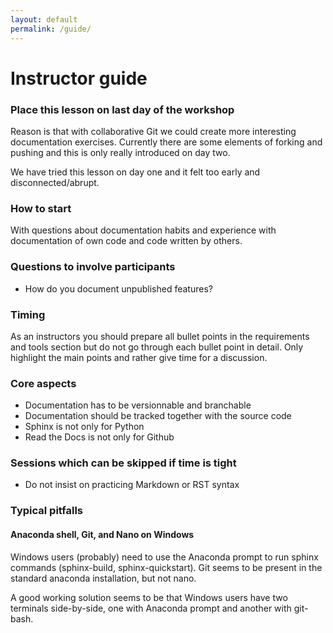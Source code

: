 ```yaml
---
layout: default
permalink: /guide/
---
```


# Instructor guide


### Place this lesson on last day of the workshop

Reason is that with collaborative Git we could create more interesting
documentation exercises. Currently there are some elements of forking and
pushing and this is only really introduced on day two.

We have tried this lesson on day one and it felt too early and disconnected/abrupt.


### How to start

With questions about documentation habits and experience with documentation
of own code and code written by others.


### Questions to involve participants

- How do you document unpublished features?


### Timing

As an instructors you should prepare all bullet points in the requirements and
tools section but do not go through each bullet point in detail. Only highlight
the main points and rather give time for a discussion.


### Core aspects

- Documentation has to be versionnable and branchable
- Documentation should be tracked together with the source code
- Sphinx is not only for Python
- Read the Docs is not only for Github


### Sessions which can be skipped if time is tight

- Do not insist on practicing Markdown or RST syntax


### Typical pitfalls

#### Anaconda shell, Git, and Nano on Windows

Windows users (probably) need to use the Anaconda prompt to run sphinx commands
(sphinx-build, sphinx-quickstart). Git seems to be present in the standard
anaconda installation, but not nano.

A good working solution seems to be that Windows users have two terminals
side-by-side, one with Anaconda prompt and another with git-bash.
